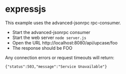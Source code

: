 expressjs
=========

This example uses the advanced-jsonrpc rpc-consumer.

- Start the advanced-jsonrpc consumer
- Start the web server `node server.js`
- Open the URL http://localhost:8080/api/upcase/foo
- The response should be FOO

Any connection errors or request timeouts will return:

`{"status":503,"message":"Service Unavailable"}`
